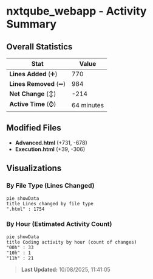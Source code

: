 # nxtqube_webapp - Activity Summary 

## Overall Statistics

| Stat                   | Value                                                             |
| ---------------------- | ----------------------------------------------------------------- |
| **Lines Added** (➕)   | 770                                          |
| **Lines Removed** (➖) | 984                                        |
| **Net Change** (↕)    | -214                |
| **Active Time** (⌚)   | 64 minutes |


## Modified Files
- **Advanced.html** (+731, -678)
- **Execution.html** (+39, -306)

## Visualizations

### By File Type (Lines Changed)

```mermaid
pie showData
title Lines changed by file type
".html" : 1754
```

### By Hour (Estimated Activity Count)

```mermaid
pie showData
title Coding activity by hour (count of changes)
"00h" : 33
"10h" : 1
"11h" : 21
```


> **Last Updated:** 10/08/2025, 11:41:05